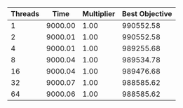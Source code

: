 |Threads | Time | Multiplier | Best Objective |
| - | - | - | - |
|1|9000.00|1.00|990552.58|
|2|9000.01|1.00|990552.58|
|4|9000.01|1.00|989255.68|
|8|9000.04|1.00|989534.78|
|16|9000.04|1.00|989476.68|
|32|9000.07|1.00|988585.62|
|64|9000.06|1.00|988585.62|
